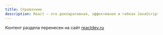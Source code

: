 ```yaml
---
title: Справочник
description: React – это декларативная, эффективная и гибкая JavaScript библиотека для создания пользовательских интерфейсов
---
```


Контент раздела перенесен на сайт [reactdev.ru](https://reactdev.ru/)
